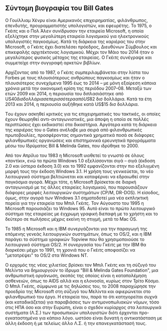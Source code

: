 ## Σύντομη βιογραφία του Bill Gates

Ο Γουίλλιαμ Χένρυ είναι Αμερικανός επιχειρηματίας, φιλάνθρωπος, επενδυτής, προγραμματιστής υπολογιστών, και εφευρέτης. Το 1975, ο Γκέιτς και ο Πολ Άλεν συνίδρυσαν την εταιρεία Microsoft, η οποία εξελίχτηκε στην μεγαλύτερη εταιρεία λογισμικού για ηλεκτρονικούς υπολογιστές παγκοσμίως. Κατά τη διάρκεια της καριέρας του στην Microsoft, ο Γκέιτς έχει διατελέσει πρόεδρος, Διευθύνων Σύμβουλος και επικεφαλής αρχιτέκτονας λογισμικού. Μέχρι τον Μάιο του 2014 ήταν ο μεγαλύτερος φυσικός μέτοχος της εταιρείας. Ο Γκέιτς συνέγραψε και συμμετείχε στην συγγραφή αρκετών βιβλίων.

Αρχίζοντας από το 1987, ο Γκέιτς συμπεριλαμβάνεται στην λίστα του Forbes με τους πλουσιότερους ανθρώπους παγκοσμίως και ήταν ο πλουσιότερος συνεχόμενα 1995 έως το 2014 – με μόνη εξαίρεση κάποια χρόνια μετά την οικονομική κρίση της περιόδου 2007–08. Μεταξύ των ετών 2009 και 2014, η περιουσία του διπλασιάστηκε από US$40 δισ δολλάρια σε περισσότερα από US$82 δισ δολλάρια. Κατά τα έτη 2013 και 2014, η περιουσία αυξήθηκε κατά US$15 δισ δολλάρια.

Tου έχουν ασκηθεί κριτικές για τις επιχειρηματικές του τακτικές, οι οποίες έχουν θεωρηθεί αντι-ανταγωνιστικές, μια άποψη η οποία σε πολλές περιπτώσεις έχει εκδικαστεί στα δικαστήρια. Αργότερα κατά τη διάρκεια της καριέρας του ο Gates ανέλαβε μια σειρά από φιλανθρωπικές πρωτοβουλίες, προσφέροντας σημαντικά χρηματικά ποσά σε διάφορες φιλανθρωπικές οργανώσεις και επιστημονικά ερευνητικά προγράμματα μέσω του Ιδρύματος Bill & Melinda Gates, που ιδρύθηκε το 2000.

Από τον Απρίλιο του 1983 η Microsoft υιοθετεί το γνωστό σε όλους «ποντίκι», ενώ τα πρώτα Windows 1.0 εξελίσσονται σιγά – σιγά (έκδοση 2.0 και ύστερα έκδοση 3.0) και το 1992 εμφανίζονται στην πιο εξελιγμένη μορφή τους την έκδοση Windows 3.1. Η χρήση τους γενικεύεται, το νέο λειτουργικό σύστημα βελτιώνεται και καταφέρνει να εδραιωθεί στην παγκόσμια αγορά. Μέχρι τότε, η Microsoft βρίσκεται σε διαρκή ανταγωνισμό με τις άλλες εταιρείες λογισμικού, που παρουσιάζουν διάφορες μορφές λειτουργικών συστημάτων (CP/M, DR-DOS). Η είσοδος, όμως, στην αγορά των Windows 3.1 σηματοδοτεί μια νέα εκπληκτική πορεία για την εταιρεία του Μπιλ Γκέιτς. Τον Αύγουστο του 1995 η Microsoft παρουσιάζει τα Windows 95. Αυτό είναι το πρώτο λειτουργικό σύστημα της εταιρείας με έγχρωμη γραφική διεπαφή με το χρήστη και το δεύτερο σε πωλήσεις μέχρις εκείνη τη στιγμή, μετά το Mac OS.

Το 1985 η Microsoft και η IBM συνεργάζονται για την παραγωγή της επόμενης γενεάς λειτουργικών συστημάτων, όπως το OS/2, και η ΙΒΜ παράγει το σύστημα γραφικών Topview που θα χρησιμοποιούσε το λειτουργικό σύστημα OS/2. Η συνεργασία του Γκέιτς με την ΙΒΜ θα διαρκέσει μέχρι το 1991, τη χρονιά που ο Γκέιτς αποφασίζει να "μετατρέψει" το OS/2 στα Windows NT.

Ο ερχομός της νέας χιλιετίας βρίσκει τον Μπιλ Γκέιτς και τη σύζυγό του Μελίντα να δημιουργούν το ίδρυμα "Bill & Melinda Gates Foundation", μια ανθρωπιστική οργάνωση, σκοπός της οποίας είναι η καταπολέμηση ασθενειών, όπως το AIDS αλλά και η ελονοσία, κυρίως στον Τρίτο Κόσμο. Ο Μπιλ Γκέιτς, σύμφωνα με τις δηλώσεις του, το 2008 παραχώρησε την προεδρία της Microsoft στη σύζυγό του Μελίντα και αφιερώνεται στο φιλανθρωπικό του έργο. Η εταιρεία του, παρά το ότι κατηγορείται συχνά (και καταδικάζεται) για παραβιάσεις των αντιμονοπωλιακών νόμων, τόσο στις ΗΠΑ όσο και στην Ευρώπη, είναι ο σχεδόν κυρίαρχος στα λειτουργικά συστήματα (Λ.Σ.) των προσωπικών υπολογιστών διότι έρχονται προ-εγκαταστημένα για κάποιο λόγο. ωστόσο είναι δυνατή η αντικατάσταση με άλλη έκδοση ή με τελείως άλλο Λ.Σ. ή την επανεγκατάστασή τους.
